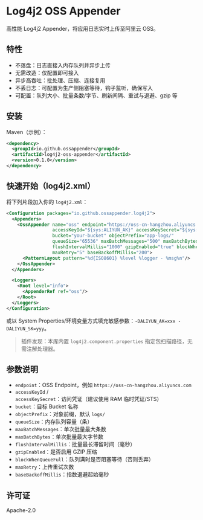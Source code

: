 # Log4j2 OSS Appender

高性能 Log4j2 Appender，将应用日志实时上传至阿里云 OSS。

## 特性

- 不落盘：日志直接入内存队列并异步上传
- 无需改造：仅配置即可接入
- 异步高吞吐：批处理、压缩、连接复用
- 不丢日志：可配置为生产侧阻塞等待，钩子监听，确保写入
- 可配置：队列大小、批量条数/字节、刷新间隔、重试与退避、gzip 等

## 安装

Maven（示例）：
```xml
<dependency>
  <groupId>io.github.ossappender</groupId>
  <artifactId>log4j2-oss-appender</artifactId>
  <version>0.1.0</version>
</dependency>
```

## 快速开始（log4j2.xml）

将下列片段加入你的 `log4j2.xml`：
```xml
<Configuration packages="io.github.ossappender.log4j2">
  <Appenders>
    <OssAppender name="oss" endpoint="https://oss-cn-hangzhou.aliyuncs.com"
                 accessKeyId="${sys:ALIYUN_AK}" accessKeySecret="${sys:ALIYUN_SK}"
                 bucket="your-bucket" objectPrefix="app-logs/"
                 queueSize="65536" maxBatchMessages="500" maxBatchBytes="524288"
                 flushIntervalMillis="1000" gzipEnabled="true" blockWhenQueueFull="true"
                 maxRetry="5" baseBackoffMillis="200">
      <PatternLayout pattern="%d{ISO8601} %level %logger - %msg%n"/>
    </OssAppender>
  </Appenders>

  <Loggers>
    <Root level="info">
      <AppenderRef ref="oss"/>
    </Root>
  </Loggers>
</Configuration>
```

或以 System Properties/环境变量方式填充敏感参数：`-DALIYUN_AK=xxx -DALIYUN_SK=yyy`。

> 插件发现：本库内置 `log4j2.component.properties` 指定包扫描路径，无需注解处理器。

## 参数说明

- `endpoint`：OSS Endpoint，例如 `https://oss-cn-hangzhou.aliyuncs.com`
- `accessKeyId` / `accessKeySecret`：访问凭证（建议使用 RAM 临时凭证/STS）
- `bucket`：目标 Bucket 名称
- `objectPrefix`：对象前缀，默认 `logs/`
- `queueSize`：内存队列容量（条）
- `maxBatchMessages`：单次批量最大条数
- `maxBatchBytes`：单次批量最大字节数
- `flushIntervalMillis`：批量最长滞留时间（毫秒）
- `gzipEnabled`：是否启用 GZIP 压缩
- `blockWhenQueueFull`：队列满时是否阻塞等待（否则丢弃）
- `maxRetry`：上传重试次数
- `baseBackoffMillis`：指数退避起始毫秒

## 许可证

Apache-2.0